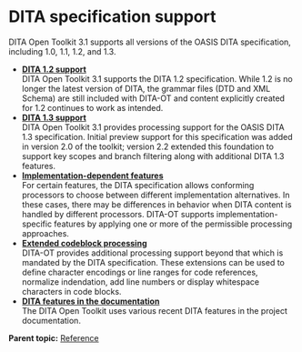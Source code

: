# DITA specification support

DITA Open Toolkit 3.1 supports all versions of the OASIS DITA specification, including 1.0, 1.1, 1.2, and 1.3.

-   **[DITA 1.2 support](../reference/DITA_v1-2-support.md)**  
DITA Open Toolkit 3.1 supports the DITA 1.2 specification. While 1.2 is no longer the latest version of DITA, the grammar files \(DTD and XML Schema\) are still included with DITA-OT and content explicitly created for 1.2 continues to work as intended.
-   **[DITA 1.3 support](../reference/DITA_v1-3-support.md)**  
DITA Open Toolkit 3.1 provides processing support for the OASIS DITA 1.3 specification. Initial preview support for this specification was added in version 2.0 of the toolkit; version 2.2 extended this foundation to support key scopes and branch filtering along with additional DITA 1.3 features.
-   **[Implementation-dependent features](../reference/implementation-dependent-features.md)**  
For certain features, the DITA specification allows conforming processors to choose between different implementation alternatives. In these cases, there may be differences in behavior when DITA content is handled by different processors. DITA-OT supports implementation-specific features by applying one or more of the permissible processing approaches.
-   **[Extended codeblock processing](../reference/extended-functionality.md)**  
DITA-OT provides additional processing support beyond that which is mandated by the DITA specification. These extensions can be used to define character encodings or line ranges for code references, normalize indendation, add line numbers or display whitespace characters in code blocks.
-   **[DITA features in the documentation](../reference/DITA-features-in-docs.md)**  
The DITA Open Toolkit uses various recent DITA features in the project documentation.

**Parent topic:** [Reference](../reference/index.md)

